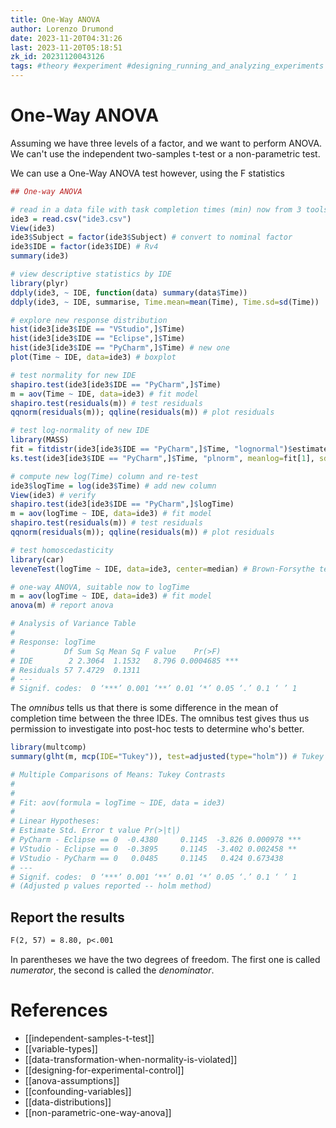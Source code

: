 ```yaml
---
title: One-Way ANOVA
author: Lorenzo Drumond
date: 2023-11-20T04:31:26
last: 2023-11-20T05:18:51
zk_id: 20231120043126
tags: #theory #experiment #designing_running_and_analyzing_experiments #week4 #normality #assumptions #statistics #test #anova #design #rlang #coursera #f_test
---
```



# One-Way ANOVA
Assuming we have three levels of a factor, and we want to perform ANOVA. We can't use the independent two-samples t-test or a non-parametric test.

We can use a One-Way ANOVA test however, using the F statistics
```R
## One-way ANOVA

# read in a data file with task completion times (min) now from 3 tools
ide3 = read.csv("ide3.csv")
View(ide3)
ide3$Subject = factor(ide3$Subject) # convert to nominal factor
ide3$IDE = factor(ide3$IDE) # Rv4
summary(ide3)

# view descriptive statistics by IDE
library(plyr)
ddply(ide3, ~ IDE, function(data) summary(data$Time))
ddply(ide3, ~ IDE, summarise, Time.mean=mean(Time), Time.sd=sd(Time))

# explore new response distribution
hist(ide3[ide3$IDE == "VStudio",]$Time)
hist(ide3[ide3$IDE == "Eclipse",]$Time)
hist(ide3[ide3$IDE == "PyCharm",]$Time) # new one
plot(Time ~ IDE, data=ide3) # boxplot

# test normality for new IDE
shapiro.test(ide3[ide3$IDE == "PyCharm",]$Time)
m = aov(Time ~ IDE, data=ide3) # fit model
shapiro.test(residuals(m)) # test residuals
qqnorm(residuals(m)); qqline(residuals(m)) # plot residuals

# test log-normality of new IDE
library(MASS)
fit = fitdistr(ide3[ide3$IDE == "PyCharm",]$Time, "lognormal")$estimate
ks.test(ide3[ide3$IDE == "PyCharm",]$Time, "plnorm", meanlog=fit[1], sdlog=fit[2], exact=TRUE) # lognormality

# compute new log(Time) column and re-test
ide3$logTime = log(ide3$Time) # add new column
View(ide3) # verify
shapiro.test(ide3[ide3$IDE == "PyCharm",]$logTime)
m = aov(logTime ~ IDE, data=ide3) # fit model
shapiro.test(residuals(m)) # test residuals
qqnorm(residuals(m)); qqline(residuals(m)) # plot residuals

# test homoscedasticity
library(car)
leveneTest(logTime ~ IDE, data=ide3, center=median) # Brown-Forsythe test

# one-way ANOVA, suitable now to logTime
m = aov(logTime ~ IDE, data=ide3) # fit model
anova(m) # report anova

# Analysis of Variance Table
#
# Response: logTime
#           Df Sum Sq Mean Sq F value    Pr(>F)
# IDE        2 2.3064  1.1532   8.796 0.0004685 ***
# Residuals 57 7.4729  0.1311
# ---
# Signif. codes:  0 ‘***’ 0.001 ‘**’ 0.01 ‘*’ 0.05 ‘.’ 0.1 ‘ ’ 1
```

The _omnibus_ tells us that there is some difference in the mean of completion time between the three IDEs. The omnibus test gives thus us permission to investigate into post-hoc tests to determine who's better.

```R
library(multcomp)
summary(glht(m, mcp(IDE="Tukey")), test=adjusted(type="holm")) # Tukey means compare all pairs, mcp stands for multiple comparisons

# Multiple Comparisons of Means: Tukey Contrasts
#
#
# Fit: aov(formula = logTime ~ IDE, data = ide3)
#
# Linear Hypotheses:
# Estimate Std. Error t value Pr(>|t|)
# PyCharm - Eclipse == 0  -0.4380     0.1145  -3.826 0.000978 ***
# VStudio - Eclipse == 0  -0.3895     0.1145  -3.402 0.002458 **
# VStudio - PyCharm == 0   0.0485     0.1145   0.424 0.673438
# ---
# Signif. codes:  0 ‘***’ 0.001 ‘**’ 0.01 ‘*’ 0.05 ‘.’ 0.1 ‘ ’ 1
# (Adjusted p values reported -- holm method)
```

## Report the results

```latex
F(2, 57) = 8.80, p<.001
```
In parentheses we have the two degrees of freedom. The first one is called _numerator_, the second is called the _denominator_.

# References
- [[independent-samples-t-test]]
- [[variable-types]]
- [[data-transformation-when-normality-is-violated]]
- [[designing-for-experimental-control]]
- [[anova-assumptions]]
- [[confounding-variables]]
- [[data-distributions]]
- [[non-parametric-one-way-anova]]
